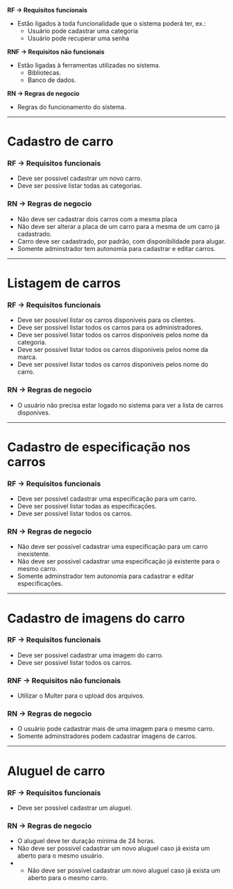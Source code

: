 **RF -> Requisitos funcionais**

- Estão ligados à toda funcionalidade que o sistema poderá ter, ex.:
    - Usuário pode cadastrar uma categoria
    - Usuário pode recuperar uma senha

**RNF -> Requisitos não funcionais**

- Estão ligadas à ferramentas utilizadas no sistema.
    - Bibliotecas.
    - Banco de dados. 

**RN -> Regras de negocio**

- Regras do funcionamento do sistema.

---
# Cadastro de carro

### **RF -> Requisitos funcionais**
- Deve ser possivel cadastrar um novo carro.
- Deve ser possive listar todas as categorias.
  

### **RN -> Regras de negocio**
- Não deve ser cadastrar dois carros com a mesma placa
- Não deve ser alterar a placa de um carro para a mesma de um carro já cadastrado.
- Carro deve ser cadastrado, por padrão, com disponibilidade para alugar.
- Somente adminstrador tem autonomia para cadastrar e editar carros.

---
# Listagem de carros

### **RF -> Requisitos funcionais**
- Deve ser possivel listar os carros disponiveis para os clientes.
- Deve ser possivel listar todos os carros para os administradores.
- Deve ser possivel listar todos os carros disponiveis pelos nome da categoria.
- Deve ser possivel listar todos os carros disponiveis pelos nome da marca.
- Deve ser possivel listar todos os carros disponiveis pelos nome do carro.
 
### **RN -> Regras de negocio**
- O usuário não precisa estar logado no sistema para ver a lista de carros disponives.
  
---
# Cadastro de especificação nos carros

### **RF -> Requisitos funcionais**
- Deve ser possivel cadastrar uma especificação para um carro.
- Deve ser possivel listar todas as especificações.
- Deve ser possivel listar todos os carros.

### **RN -> Regras de negocio**
- Não deve ser possivel cadastrar uma especificação para um carro inexistente.
- Não deve ser possivel cadastrar uma especificação já existente para o mesmo carro.
- Somente adminstrador tem autonomia para cadastrar e editar especificações.
---
# Cadastro de imagens do carro

### **RF -> Requisitos funcionais**
- Deve ser possivel cadastrar uma imagem do carro.
- Deve ser possivel listar todos os carros.

### **RNF -> Requisitos não funcionais**
- Utilizar o Multer para o upload dos arquivos.

### **RN -> Regras de negocio**
- O usuário pode cadastrar mais de uma imagem para o mesmo carro.
- Somente adminstradores podem cadastrar imagens de carros.

---
# Aluguel de carro

### **RF -> Requisitos funcionais**
- Deve ser possivel cadastrar um aluguel.
### **RN -> Regras de negocio**
- O aluguel deve ter duração minima de 24 horas.
- Não deve ser possivel cadastrar um novo aluguel caso já exista um aberto para o mesmo usuário.
- - Não deve ser possivel cadastrar um novo aluguel caso já exista um aberto para o mesmo carro.




